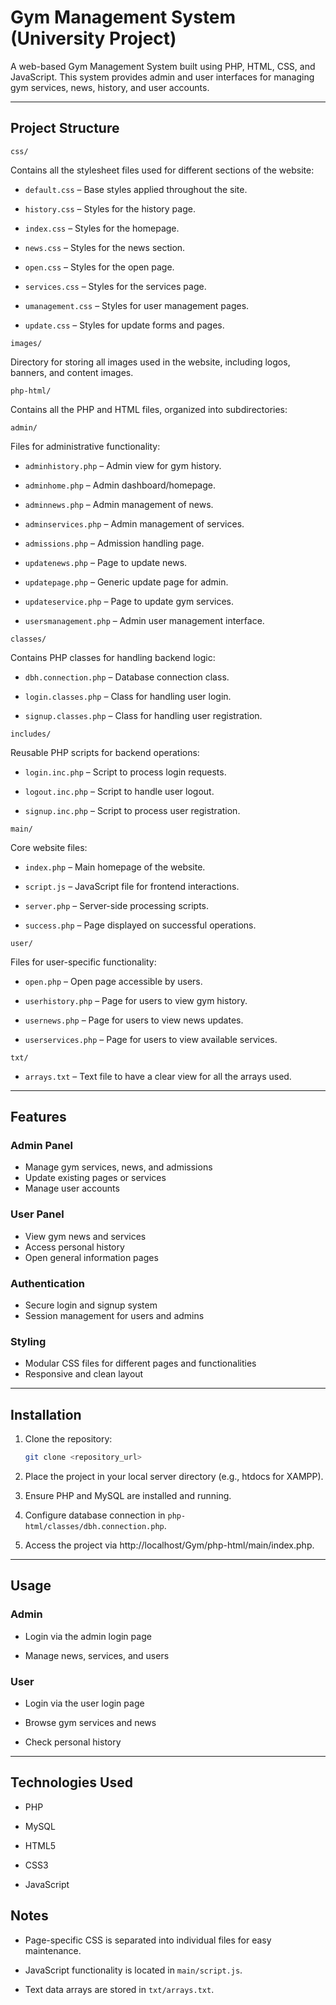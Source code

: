 # Gym Management System (University Project)

A web-based Gym Management System built using PHP, HTML, CSS, and JavaScript. This system provides admin and user interfaces for managing gym services, news, history, and user accounts.

---

## Project Structure

`css/`

Contains all the stylesheet files used for different sections of the website:

 - `default.css` – Base styles applied throughout the site.

 - `history.css` – Styles for the history page.

 - `index.css` – Styles for the homepage.

 - `news.css` – Styles for the news section.

 - `open.css` – Styles for the open page.

 - `services.css` – Styles for the services page.

 - `umanagement.css` – Styles for user management pages.

 - `update.css` – Styles for update forms and pages.

`images/`

Directory for storing all images used in the website, including logos, banners, and content images.

`php-html/`

Contains all the PHP and HTML files, organized into subdirectories:

`admin/`

Files for administrative functionality:

 - `adminhistory.php` – Admin view for gym history.

 - `adminhome.php` – Admin dashboard/homepage.

 - `adminnews.php` – Admin management of news.

 - `adminservices.php` – Admin management of services.

 - `admissions.php` – Admission handling page.

 - `updatenews.php` – Page to update news.

 - `updatepage.php` – Generic update page for admin.

 - `updateservice.php` – Page to update gym services.

 - `usersmanagement.php` – Admin user management interface.

`classes/`

Contains PHP classes for handling backend logic:

 - `dbh.connection.php` – Database connection class.

 - `login.classes.php` – Class for handling user login.

 - `signup.classes.php` – Class for handling user registration.

`includes/`

Reusable PHP scripts for backend operations:

 - `login.inc.php` – Script to process login requests.

 - `logout.inc.php` – Script to handle user logout.

 - `signup.inc.php` – Script to process user registration.

`main/`

Core website files:

 - `index.php` – Main homepage of the website.

 - `script.js` – JavaScript file for frontend interactions.

 - `server.php` – Server-side processing scripts.

 - `success.php` – Page displayed on successful operations.

`user/`

Files for user-specific functionality:

 - `open.php` – Open page accessible by users.

 - `userhistory.php` – Page for users to view gym history.

 - `usernews.php` – Page for users to view news updates.

 - `userservices.php` – Page for users to view available services.

`txt/`

 - `arrays.txt` – Text file to have a clear view for all the arrays used.

---

## Features

### Admin Panel
- Manage gym services, news, and admissions
- Update existing pages or services
- Manage user accounts

### User Panel
- View gym news and services
- Access personal history
- Open general information pages

### Authentication
- Secure login and signup system
- Session management for users and admins

### Styling
- Modular CSS files for different pages and functionalities
- Responsive and clean layout

---

## Installation

1. Clone the repository:
   ```bash
   git clone <repository_url>
2. Place the project in your local server directory (e.g., htdocs for XAMPP).

3. Ensure PHP and MySQL are installed and running.

4. Configure database connection in `php-html/classes/dbh.connection.php`.

5. Access the project via http://localhost/Gym/php-html/main/index.php.

---

## Usage

### Admin

 - Login via the admin login page

 - Manage news, services, and users

### User

 - Login via the user login page

 - Browse gym services and news

 - Check personal history

---

## Technologies Used

 - PHP

 - MySQL

 - HTML5

 - CSS3

 - JavaScript

## Notes

 - Page-specific CSS is separated into individual files for easy maintenance.

 - JavaScript functionality is located in `main/script.js`.

 - Text data arrays are stored in `txt/arrays.txt`.
